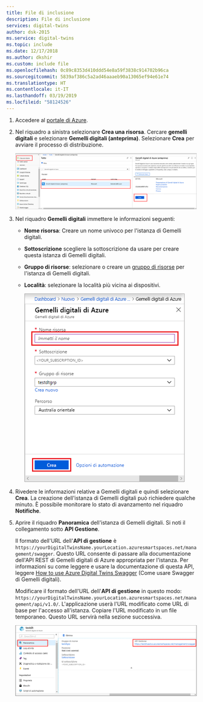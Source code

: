 ```yaml
---
title: File di inclusione
description: File di inclusione
services: digital-twins
author: dsk-2015
ms.service: digital-twins
ms.topic: include
ms.date: 12/17/2018
ms.author: dkshir
ms.custom: include file
ms.openlocfilehash: 0c89c8353d410ddd54e8a59f3838c914702b96ca
ms.sourcegitcommit: 5839af386c5a2ad46aaaeb90a13065ef94e61e74
ms.translationtype: HT
ms.contentlocale: it-IT
ms.lasthandoff: 03/19/2019
ms.locfileid: "58124526"
---
```

1. Accedere al [portale di Azure](http://portal.azure.com).

1. Nel riquadro a sinistra selezionare **Crea una risorsa**. Cercare **gemelli digitali** e selezionare **Gemelli digitali (anteprima)**. Selezionare **Crea** per avviare il processo di distribuzione.

   ![Selezioni per la creazione di una nuova istanza di Gemelli digitali](./media/create-digital-twins-portal/create-digital-twins.png)

1. Nel riquadro **Gemelli digitali** immettere le informazioni seguenti:
   * **Nome risorsa**: Creare un nome univoco per l'istanza di Gemelli digitali.
   * **Sottoscrizione** scegliere la sottoscrizione da usare per creare questa istanza di Gemelli digitali. 
   * **Gruppo di risorse**: selezionare o creare un [gruppo di risorse](https://docs.microsoft.com/azure/azure-resource-manager/resource-group-overview#resource-groups) per l'istanza di Gemelli digitali.
   * **Località**: selezionare la località più vicina ai dispositivi.

     ![Riquadro Gemelli digitali con le informazioni immesse](./media/create-digital-twins-portal/create-digital-twins-param.png)

1. Rivedere le informazioni relative a Gemelli digitali e quindi selezionare **Crea**. La creazione dell'istanza di Gemelli digitali può richiedere qualche minuto. È possibile monitorare lo stato di avanzamento nel riquadro **Notifiche**.

1. Aprire il riquadro **Panoramica** dell'istanza di Gemelli digitali. Si noti il collegamento sotto **API Gestione**.

   Il formato dell'URL dell'**API di gestione** è `https://yourDigitalTwinsName.yourLocation.azuresmartspaces.net/management/swagger`. Questo URL consente di passare alla documentazione dell'API REST di Gemelli digitali di Azure appropriata per l'istanza. Per informazioni su come leggere e usare la documentazione di questa API, leggere [How to use Azure Digital Twins Swagger](../articles/digital-twins/how-to-use-swagger.md) (Come usare Swagger di Gemelli digitali).

    Modificare il formato dell'URL dell'**API di gestione** in questo modo: `https://yourDigitalTwinsName.yourLocation.azuresmartspaces.net/management/api/v1.0/`. L'applicazione userà l'URL modificato come URL di base per l'accesso all'istanza. Copiare l'URL modificato in un file temporaneo. Questo URL servirà nella sezione successiva.

    ![API di gestione](./media/create-digital-twins-portal/digital-twins-management-api.png)